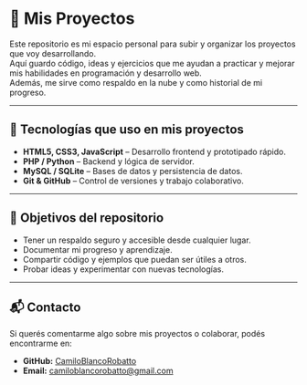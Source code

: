 # 📂 Mis Proyectos

Este repositorio es mi espacio personal para subir y organizar los proyectos que voy desarrollando.  
Aquí guardo código, ideas y ejercicios que me ayudan a practicar y mejorar mis habilidades en programación y desarrollo web.  
Además, me sirve como respaldo en la nube y como historial de mi progreso.

---

## 🚀 Tecnologías que uso en mis proyectos
- **HTML5, CSS3, JavaScript** – Desarrollo frontend y prototipado rápido.
- **PHP / Python** – Backend y lógica de servidor.
- **MySQL / SQLite** – Bases de datos y persistencia de datos.
- **Git & GitHub** – Control de versiones y trabajo colaborativo.

---

## 📌 Objetivos del repositorio
- Tener un respaldo seguro y accesible desde cualquier lugar.
- Documentar mi progreso y aprendizaje.
- Compartir código y ejemplos que puedan ser útiles a otros.
- Probar ideas y experimentar con nuevas tecnologías.

---

## 📬 Contacto
Si querés comentarme algo sobre mis proyectos o colaborar, podés encontrarme en:
- **GitHub:** [CamiloBlancoRobatto](https://github.com/CamiloBlancoRobatto)
- **Email:** camiloblancorobatto@gmail.com
